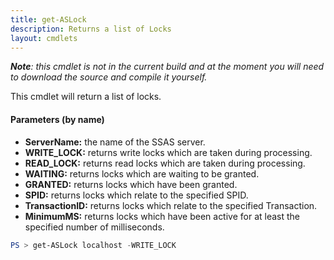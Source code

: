 ```yaml
---
title: get-ASLock
description: Returns a list of Locks
layout: cmdlets
---
```


_**Note**: this cmdlet is not in the current build and at the moment you will need to download the source and compile it yourself._

This cmdlet will return a list of locks.

#### Parameters (by name)
* **ServerName:** the name of the SSAS server.
* **WRITE_LOCK:** returns write locks which are taken during processing.
* **READ_LOCK:** returns read locks which are taken during processing.
* **WAITING:** returns locks which are waiting to be granted.
* **GRANTED:** returns locks which have been granted.
* **SPID:** returns locks which relate to the specified SPID.
* **TransactionID:** returns locks which relate to the specified Transaction.
* **MinimumMS:** returns locks which have been active for at least the specified number of milliseconds.

```powershell
PS > get-ASLock localhost -WRITE_LOCK
```

